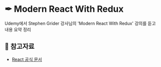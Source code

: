 # ✒ Modern React With Redux

Udemy에서 Stephen Grider 강사님의 'Modern React With Redux' 강의를 듣고 내용 요약 정리


## 🔎 참고자료

- [React 공식 문서](https://ko.reactjs.org/docs/getting-started.html)